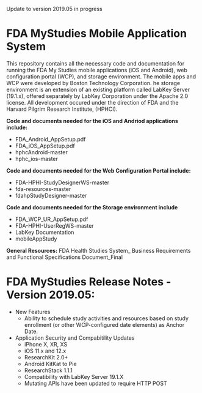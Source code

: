 Update to version 2019.05 in progress

# FDA MyStudies Mobile Application System
This repository contains all the necessary code and documentation for running the FDA My Studies mobile applications (iOS and Android), web configuration 
portal (WCP), and storage environment. The mobile apps and WCP were developed by Boston Technology Corporation. 
he storage environment is an extension of an existing platform called LabKey Server (19.1.x), offered separately by LabKey Corporation under the Apache 2.0 license. All development occured under the 
direction of FDA and the Harvard Pilgrim Research Institute, (HPHCI).

<b>Code and documents needed for the iOS and Andriod applications include:</b>
<ul>
<li>FDA_Android_AppSetup.pdf
<li>FDA_iOS_AppSetup.pdf
<li>hphcAndroid-master
<li>hphc_ios-master
</ul>

<b>Code and documents needed for the Web Configuration Portal include:</b>
<ul>
<li>FDA-HPHI-StudyDesignerWS-master
<li>fda-resources-master
<li>fdahpStudyDesigner-master
</ul>

<b>Code and documents needed for the Storage environment include</b>
<ul>
<li>FDA_WCP_UR_AppSetup.pdf
<li>FDA-HPHI-UserRegWS-master
<li>LabKey Documentation
<li>mobileAppStudy
</ul>

<b>General Resources:</b> FDA Health Studies System_ Business Requirements and Functional Specifications Document_Final


# FDA MyStudies Release Notes - Version 2019.05:
<ul>
 <li>New Features
 <ul><li>Ability to schedule study activities and resources based on study enrollment (or other WCP-configured date elements) as Anchor Date.</ul>
<li>Application Security and Compabitility Updates
  <ul>
<li>iPhone X, XR, XS 
<li>iOS 11.x  and 12.x 
<li>ResearchKit 2.0+ 
<li>Android KitKat to Pie
<li>ResearchStack 1.1.1
 <li> Compatibility with LabKey Server 19.1.X
  <li> Mutating APIs have been updated to require HTTP POST </ul>
 </ul>
